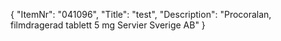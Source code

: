{
  "ItemNr": "041096",
  "Title": "test",
  "Description": "Procoralan, filmdragerad tablett 5 mg Servier Sverige AB"
}